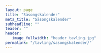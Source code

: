 ```yaml
---
layout: page
title: "Säsongskalender"
meta_title: "Säsongskalender"
subheadline: ""
teaser: ""
header:
   image_fullwidth: "header_tavling.jpg"
permalink: "/tavling/sasongskalender/"
---
```

